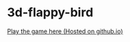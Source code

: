 # 3d-flappy-bird

[Play the game here (Hosted on github.io)](https://tylerzist1023.github.io/3d-flappy-bird/pages/main_emcc.html)
